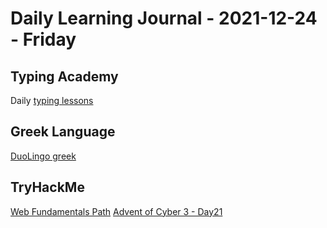 # Daily Learning Journal - 2021-12-24 - Friday

## Typing Academy

Daily [typing lessons](https://www.typing.academy/typing-tutor/lessons)

## Greek Language

[DuoLingo greek](https://www.duolingo.com/learn)

## TryHackMe

[Web Fundamentals Path](https://tryhackme.com/path/outline/web)
[Advent of Cyber 3 - Day21](https://tryhackme.com/room/adventofcyber3)
